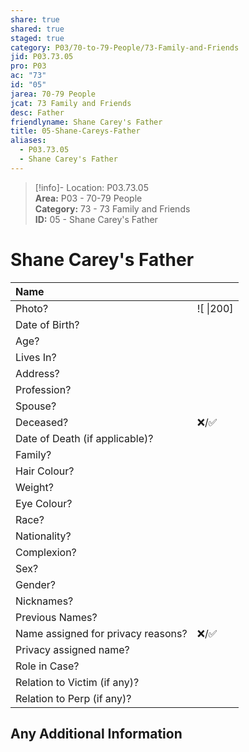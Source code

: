 ```yaml
---  
share: true  
shared: true  
staged: true  
category: P03/70-to-79-People/73-Family-and-Friends  
jid: P03.73.05  
pro: P03  
ac: "73"  
id: "05"  
jarea: 70-79 People  
jcat: 73 Family and Friends  
desc: Father  
friendlyname: Shane Carey's Father  
title: 05-Shane-Careys-Father  
aliases:  
  - P03.73.05  
  - Shane Carey's Father  
---  
```

  
>[!info]- Location: P03.73.05  
>**Area:** P03 - 70-79 People  
>**Category:** 73 - 73 Family and Friends  
>**ID:** 05 - Shane Carey's Father  
  
# Shane Carey's Father  
  
| Name                               |            |  
|:---------------------------------- |:---------- |  
| Photo?                             | ![  \|200] |  
| Date of Birth?                     |            |  
| Age?                               |            |  
| Lives In?                          |            |  
| Address?                           |            |  
| Profession?                        |            |  
| Spouse?                            |            |  
| Deceased?                          | ❌/✅      |  
| Date of Death (if applicable)?     |            |  
| Family?                            |            |  
| Hair Colour?                       |            |  
| Weight?                            |            |  
| Eye Colour?                        |            |  
| Race?                              |            |  
| Nationality?                       |            |  
| Complexion?                        |            |  
| Sex?                               |            |  
| Gender?                                   |            |  
| Nicknames?                         |            |  
| Previous Names?                    |            |  
| Name assigned for privacy reasons? | ❌/✅      |  
| Privacy assigned name?             |            |  
| Role in Case?                      |            |  
| Relation to Victim (if any)?       |            |  
| Relation to Perp (if any)?         |            |  
  
## Any Additional Information